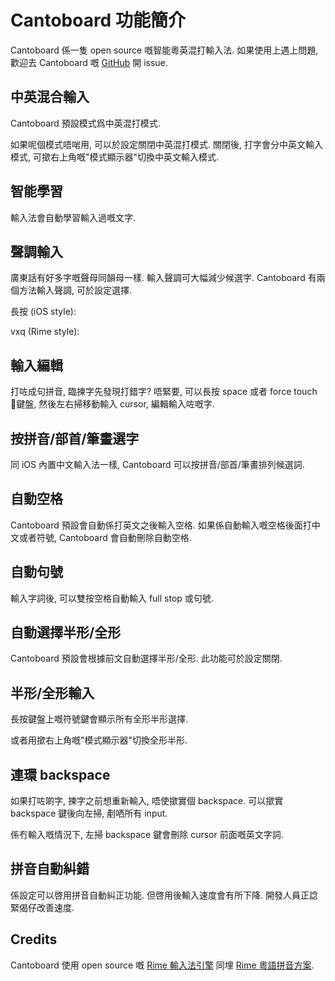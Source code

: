 #  Cantoboard 功能簡介
Cantoboard 係一隻 open source 嘅智能粵英混打輸入法. 如果使用上遇上問題, 歡迎去 Cantoboard 嘅 [GitHub](https://github.com/alex-the-man/Cantoboard) 開 issue.

## 中英混合輸入
Cantoboard 預設模式爲中英混打模式.

如果呢個模式唔啱用, 可以於設定關閉中英混打模式. 關閉後, 打字會分中英文輸入模式, 可撳右上角嘅"模式顯示器"切換中英文輸入模式.

## 智能學習
輸入法會自動學習輸入過嘅文字.

## 聲調輸入
廣東話有好多字嘅聲母同韻母一樣. 輸入聲調可大幅減少候選字. Cantoboard 有兩個方法輸入聲調, 可於設定選擇.

長按 (iOS style):

vxq (Rime style):

## 輸入編輯
打咗成句拼音, 臨揀字先發現打錯字? 唔緊要, 可以長按 space 或者 force touch 鍵盤, 然後左右掃移動輸入 cursor, 編輯輸入咗嘅字.

## 按拼音/部首/筆畫選字
同 iOS 內置中文輸入法一樣, Cantoboard 可以按拼音/部首/筆畫排列候選詞.

## 自動空格
Cantoboard 預設會自動係打英文之後輸入空格. 如果係自動輸入嘅空格後面打中文或者符號, Cantoboard 會自動刪除自動空格.

## 自動句號
輸入字詞後, 可以雙按空格自動輸入 full stop 或句號.

## 自動選擇半形/全形
Cantoboard 預設會根據前文自動選擇半形/全形. 此功能可於設定關閉.

## 半形/全形輸入
長按鍵盤上嘅符號鍵會顯示所有全形半形選擇.

或者用撳右上角嘅"模式顯示器"切換全形半形.

## 連環 backspace
如果打咗啲字, 揀字之前想重新輸入, 唔使撳實個 backspace. 可以撳實 backspace 鍵後向左掃, 剷哂所有 input.

係冇輸入嘅情況下, 左掃 backspace 鍵會刪除 cursor 前面嘅英文字詞.

## 拼音自動糾錯
係設定可以啓用拼音自動糾正功能. 但啓用後輸入速度會有所下降. 開發人員正諗緊偈仔改善速度.

## Credits
Cantoboard 使用 open source 嘅 [Rime 輸入法引擎](https://github.com/rime/librime/) 同埋 [Rime 粵語拼音方案](https://github.com/rime/rime-cantonese).
